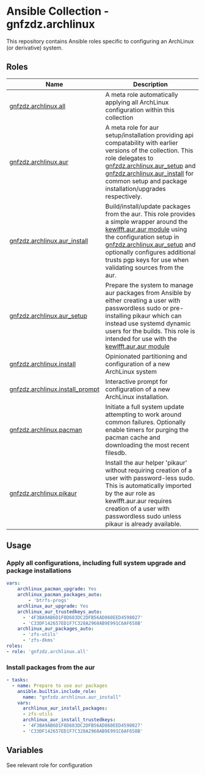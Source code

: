# Ansible Collection - gnfzdz.archlinux

This repository contains Ansible roles specific to configuring an ArchLinux (or derivative) system.

## Roles

Name | Description
-------- | -----------
[gnfzdz.archlinux.all](https://gitlab.com/gnfzdz/gnfzdz.archlinux/-/blob/main/roles/all/README.md) | A meta role automatically applying all ArchLinux configuration within this collection
[gnfzdz.archlinux.aur](https://gitlab.com/gnfzdz/gnfzdz.archlinux/-/blob/main/roles/aur/README.md) | A meta role for aur setup/installation providing api compatability with earlier versions of the collection. This role delegates to [gnfzdz.archlinux.aur_setup](https://gitlab.com/gnfzdz/gnfzdz.archlinux/-/blob/main/roles/aur_setup/README.md) and [gnfzdz.archlinux.aur_install](https://gitlab.com/gnfzdz/gnfzdz.archlinux/-/blob/main/roles/aur_install/README.md) for common setup and package installation/upgrades respectively.
[gnfzdz.archlinux.aur_install](https://gitlab.com/gnfzdz/gnfzdz.archlinux/-/blob/main/roles/aur_install/README.md) | Build/install/update packages from the aur. This role provides a simple wrapper around the [kewlfft.aur.aur module](https://galaxy.ansible.com/kewlfft/aur) using the configuration setup in [gnfzdz.archlinux.aur_setup](https://gitlab.com/gnfzdz/gnfzdz.archlinux/-/blob/main/roles/aur_setup/README.md) and optionally configures additional trusts pgp keys for use when validating sources from the aur.
[gnfzdz.archlinux.aur_setup](https://gitlab.com/gnfzdz/gnfzdz.archlinux/-/blob/main/roles/aur_setup/README.md) | Prepare the system to manage aur packages from Ansible by either creating a user with passwordless sudo or pre-installing pikaur which can instead use systemd dynamic users for the builds. This role is intended for use with the [kewlfft.aur.aur module](https://galaxy.ansible.com/kewlfft/aur)
[gnfzdz.archlinux.install](https://gitlab.com/gnfzdz/gnfzdz.archlinux/-/blob/main/roles/install/README.md) | Opinionated partitioning and configuration of a new ArchLinux system
[gnfzdz.archlinux.install_prompt](https://gitlab.com/gnfzdz/gnfzdz.archlinux/-/blob/main/roles/install_prompt/README.md) | Interactive prompt for configuration of a new ArchLinux installation.
[gnfzdz.archlinux.pacman](https://gitlab.com/gnfzdz/gnfzdz.archlinux/-/blob/main/roles/pacman/README.md) | Initiate a full system update attempting to work around common failures. Optionally enable timers for purging the pacman cache and downloading the most recent filesdb.
 [gnfzdz.archlinux.pikaur](https://gitlab.com/gnfzdz/gnfzdz.archlinux/-/blob/main/roles/pikaur/README.md) | Install the aur helper 'pikaur' without requiring creation of a user with password-less sudo. This is automatically imported by the aur role as kewlfft.aur.aur requires creation of a user with passwordless sudo unless pikaur is already available.

## Usage

### Apply all configurations, including full system upgrade and package installations

```yaml
vars:
    archlinux_pacman_upgrade: Yes
    archlinux_pacman_packages_auto:
        - 'btrfs-progs'
    archlinux_aur_upgrade: Yes
    archlinux_aur_trustedkeys_auto:
      - '4F3BA9AB6D1F8D683DC2DFB56AD860EED4598027'
      - 'C33DF142657ED1F7C328A2960AB9E991C6AF658B'
    archlinux_aur_packages_auto:
      - 'zfs-utils'
      - 'zfs-dkms'
roles:
- role: 'gnfzdz.archlinux.all'

```

### Install packages from the aur


```yaml
- tasks:
  - name: Prepare to use aur packages
    ansible.builtin.include_role:
      name: "gnfzdz.archlinux.aur_install"
    vars:
      archlinux_aur_install_packages:
      - zfs-utils
      archlinux_aur_install_trustedkeys:
      - '4F3BA9AB6D1F8D683DC2DFB56AD860EED4598027'
      - 'C33DF142657ED1F7C328A2960AB9E991C6AF658B'
```

## Variables
See relevant role for configuration
